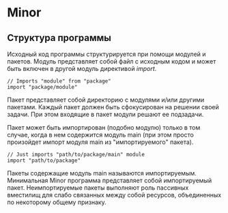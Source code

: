 
# Minor

## Структура программы

Исходный код программы структурируется при помощи модулей и пакетов.
Модуль представляет собой файл с исходным кодом и может быть включен в другой модуль директивой *import*.

```golang
// Imports "module" from "package"
import "package/module"
```

Пакет представляет собой директорию с модулями и/или другими пакетами.
Каждый пакет должен быть сфокусирован на решении своей задачи.
При этом входящие в пакет модули решают ее подзадачи.

Пакет может быть импортирован (подобно модулю) только в том случае, когда в нем содержится модуль main
(при этом просто произойдет импорт модуля main из "импортируемого" пакета).

```golang
// Just imports "path/to/package/main" module
import "path/to/package"
```
Пакеты содержащие модуль main называются импортируемым.
Минимальная Minor программа представляет собой импортируемый пакет.
Неимпортируемые пакеты выполняют роль пассивных вместилищ для слабо связанных между собой ресурсов, объединенных по некоторому общему признаку. 

